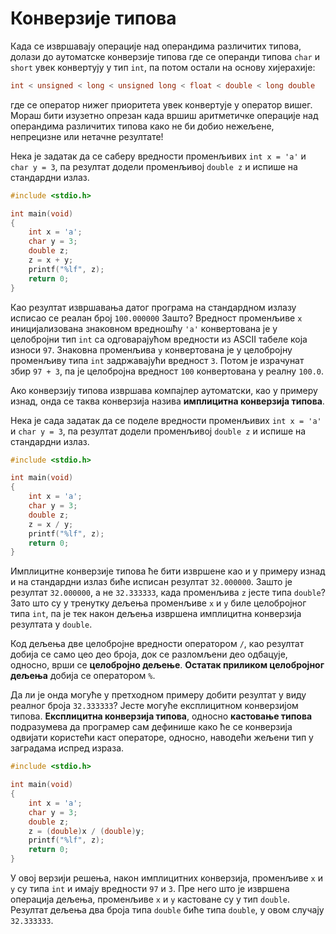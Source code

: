 # Конверзије типова

Када се извршавају операције над операндима различитих типова, долази до
аутоматске конверзије типова где се операнди типова `char` и `short` увек
конвертују у тип `int`, па потом остали на основу хијерахије:

```c
int < unsigned < long < unsigned long < float < double < long double
```

где се оператор нижег приоритета увек конвертује у оператор вишег. Мораш бити
изузетно опрезан када вршиш аритметичке операције над операндима различитих
типова како не би добио нежељене, непрецизне или нетачне резултате!

Нека је задатак да се саберу вредности променљивих `int x = 'a'` и
`char y = 3`, па резултат додели променљивој `double z` и испише на стандардни
излаз.

```c
#include <stdio.h>

int main(void)
{
    int x = 'a';
    char y = 3;
    double z;
    z = x + y;
    printf("%lf", z);
    return 0;
}
```

Као резултат извршавања датог програма на стандардном излазу исписао се реалан
број `100.000000` Зашто? Вредност променљиве `x` иницијализована знаковном
вредношћу `'a'` конвертована је у целобројни тип `int` са одговарајућом
вредности из ASCII табеле која износи `97`. Знаковна променљива `y`
конвертована је у целобројну променљиву типа `int` задржавајући вредност `3`.
Потом је израчунат збир `97 + 3`, па је целобројна вредност `100` конвертована
у реалну `100.0`.

Ако конверзију типова извршава компајлер аутоматски, као у примеру изнад, онда
се таква конверзија назива **имплицитна конверзија типова**.

Нека је сада задатак да се поделе вредности променљивих `int x = 'a'` и
`char y = 3`, па резултат додели променљивој `double z` и испише на стандардни
излаз.

```c
#include <stdio.h>

int main(void)
{
    int x = 'a';
    char y = 3;
    double z;
    z = x / y;
    printf("%lf", z);
    return 0;
}
```

Имплицитне конверзије типова ће бити извршене као и у примеру изнад и на
стандардни излаз биће исписан резултат `32.000000`. Зашто је резултат
`32.000000`, а не `32.333333`, када променљива `z` јесте типа `double`?
Зато што су у тренутку дељења променљиве `x` и `y` биле целобројног типа `int`,
па је тек након дељења извршена имплицитна конверзија резултата у `double`.

Код дељења две целобројне вредности оператором `/`, као резултат добија се само
цео део броја, док се разломљени део одбацује, односно, врши се
**целобројно дељење**. **Остатак приликом целобројног дељења** добија се
оператором `%`.

Да ли је онда могуће у претходном примеру добити резултат у виду реалног броја
`32.333333`? Јесте могуће експлицитном конверзијом типова.
**Експлицитна конверзија типова**, односно **кастовање типова** подразумева да
програмер сам дефинише како ће се конверзија одвијати користећи каст операторе,
односно, наводећи жељени тип у заградама испред израза.

```c
#include <stdio.h>

int main(void)
{
    int x = 'a';
    char y = 3;
    double z;
    z = (double)x / (double)y;
    printf("%lf", z);
    return 0;
}
```

У овој верзији решења, након имплицитних конверзија, променљиве `x` и `y` су
типа `int` и имају вредности `97` и `3`. Пре него што је извршена операција
дељења, променљиве `x` и `y` кастоване су у тип `double`. Резултат дељења два
броја типа `double` биће типа `double`, у овом случају `32.333333`.
